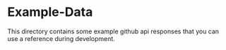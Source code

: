 # Example-Data

This directory contains some example github api responses that you can use a reference during development.
